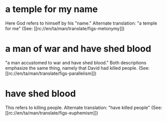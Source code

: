 # a temple for my name

Here God refers to himself by his "name." Alternate translation: "a temple for me" (See: [[rc://en/ta/man/translate/figs-metonymy]])

# a man of war and have shed blood

"a man accustomed to war and have shed blood." Both descriptions emphasize the same thing, namely that David had killed people. (See: [[rc://en/ta/man/translate/figs-parallelism]])

# have shed blood

This refers to killing people. Alternate translation: "have killed people" (See:[[rc://en/ta/man/translate/figs-euphemism]])

